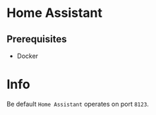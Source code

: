 # Home Assistant


## Prerequisites
- Docker


# Info

Be default `Home Assistant` operates on port `8123`.
